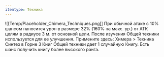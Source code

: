 ```yaml
---
itemtype: Техника
---
```

![[Temp/Placeholder_Chimera_Techniques.png]]
При обычной атаке с 10% шансом наносится урон в размере 32% (160% на макс. ур.) от АТК целям в радиусе 3 м. от основной цели. После изучения Общей техники используется для ее улучшения. Примените здесь: Химера > Техника Синтез в Горне 3 Книг Общей техники дает 1 случайную Книгу. Есть шанс получить книгу более высокого ранга.
